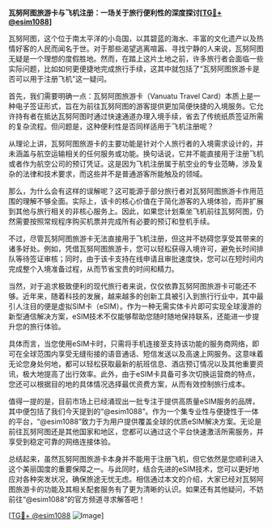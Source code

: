 **瓦努阿图旅游卡与飞机注册：一场关于旅行便利性的深度探讨[[TG💪+ @esim1088](https://t.me/s/esim1088)]**

瓦努阿图，这个位于南太平洋的小岛国，以其碧蓝的海水、丰富的文化遗产以及热情好客的人民而闻名于世。对于那些渴望逃离喧嚣、寻找宁静的人来说，瓦努阿图无疑是一个理想的度假胜地。然而，在踏上这片土地之前，许多旅行者会面临一些实际问题，比如如何更便捷地完成旅行手续，这其中就包括了“瓦努阿图旅游卡是否可以用于注册飞机”这一疑问。

首先，我们需要明确一点：瓦努阿图旅游卡（Vanuatu Travel Card）本质上是一种电子签证形式，旨在为前往瓦努阿图的游客提供更加简便快捷的入境服务。它允许持有者在抵达瓦努阿图时通过快速通道办理入境手续，省去了传统纸质签证所需的复杂流程。但问题是，这种便利性是否同样适用于飞机注册呢？

从理论上讲，瓦努阿图旅游卡的主要功能是针对个人旅行者的入境需求设计的，并未涵盖与航空运输相关的任何服务或功能。换句话说，它并不能直接用于注册飞机或者作为航空公司的预订凭证。这是因为飞机注册属于航空业的专业范畴，涉及复杂的法律和技术要求，而这些并不是普通游客所能触及的领域。

那么，为什么会有这样的误解呢？这可能源于部分旅行者对瓦努阿图旅游卡作用范围的理解不够全面。实际上，该卡的核心价值在于简化游客的入境体验，而非扩展到其他与旅行相关的非核心服务上。因此，如果您计划乘坐飞机前往瓦努阿图，仍然需要按照常规程序购买机票并完成所有必要的预订和登机手续。

不过，尽管瓦努阿图旅游卡无法直接用于飞机注册，但这并不妨碍您享受其带来的诸多好处。例如，凭借瓦努阿图旅游卡，您可以轻松获得入境许可，避免长时间排队等待签证审核；同时，由于该卡支持在线申请且审批速度快，您可以在短时间内完成整个入境准备过程，从而节省宝贵的时间和精力。

当然，对于追求极致便利的现代旅行者来说，仅仅依靠瓦努阿图旅游卡可能还不够。近年来，随着科技的发展，越来越多的创新工具被引入到旅行行业中，其中最引人注目的便是虚拟SIM卡（eSIM）。作为一种无需实体卡片即可实现全球漫游的新型通信解决方案，eSIM技术不仅能够帮助您随时随地保持联系，还能进一步提升您的旅行体验。

具体而言，当您使用eSIM卡时，只需将手机连接至支持该功能的服务商网络，即可在全球范围内享受无缝衔接的语音通话、短信发送以及高速上网服务。这意味着无论您身处何地，都可以轻松获取最新的航班信息、酒店预订情况以及其他重要资讯，极大地提高了出行效率。此外，由于eSIM卡具备可多次切换运营商的特点，您还可以根据目的地的具体情况选择最优资费方案，从而有效控制旅行成本。

值得一提的是，目前市场上已经涌现出一批专注于提供高质量eSIM服务的品牌，其中便包括了我们今天提到的“@esim1088”。作为一个集专业性与便捷性于一体的平台，“@esim1088”致力于为用户提供覆盖全球的优质eSIM解决方案。无论是前往瓦努阿图还是其他国家和地区，您都可以通过这个平台快速激活所需服务，并享受到稳定可靠的网络连接体验。

总结起来，虽然瓦努阿图旅游卡本身并不能用于注册飞机，但它依然是您顺利进入这个美丽国度的重要保障之一。与此同时，结合先进的eSIM技术，您可以更好地应对各种突发状况，确保旅途无忧无虑。相信通过本文的介绍，大家已经对瓦努阿图旅游卡的功能及其相关配套服务有了更为清晰的认识。如果还有其他疑问，不妨前往“@esim1088”的官方频道寻求解答吧！

[[TG💪+ @esim1088](https://t.me/s/esim1088) ![Image](https://i.postimg.cc/4NQfJmqS/Snipaste-2025-05-13-00-14-12.png)]